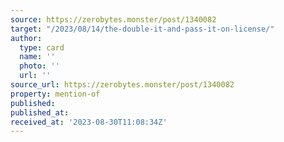 ```yaml
---
source: https://zerobytes.monster/post/1340082
target: "/2023/08/14/the-double-it-and-pass-it-on-license/"
author:
  type: card
  name: ''
  photo: ''
  url: ''
source_url: https://zerobytes.monster/post/1340082
property: mention-of
published:
published_at:
received_at: '2023-08-30T11:08:34Z'
---
```


